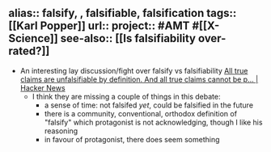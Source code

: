 alias:: falsify, , falsifiable, falsification
tags:: [[Karl Popper]] 
url:: 
project:: #AMT #[[X-Science]] 
see-also:: [[Is falsifiability over-rated?]]
-
- An interesting lay discussion/fight over falsify vs falsifiability [All true claims are unfalsifiable by definition. And all true claims cannot be p... | Hacker News](https://news.ycombinator.com/item?id=38642457)
	- I think they are missing a couple of things in this debate:
		- a sense of time: not falsifed _yet_, could be falsified in the future
		- there is a community, conventional, orthodox definition of "falsify" which protagonist is not acknowledging, though I like his reasoning
		- in favour of protagonist, there does seem something